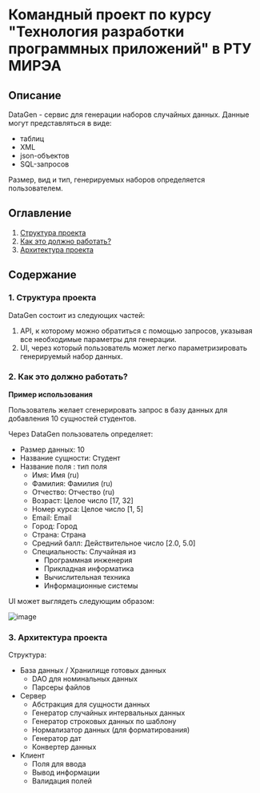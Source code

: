 # Командный проект по курсу "Технология разработки программных приложений" в РТУ МИРЭА
## Описание
DataGen - сервис для генерации наборов случайных данных. Данные могут представляться в виде:
- таблиц
- XML
- json-объектов
- SQL-запросов

Размер, вид и тип, генерируемых наборов определяется пользователем.

## Оглавление
1. [Структура проекта](#ref1)
1. [Как это должно работать?](#ref2)
1. [Архитектура проекта](#ref3)
## Содержание

### <a name="ref1"></a> 1. Структура проекта

DataGen состоит из следующих частей:
1. API, к которому можно обратиться с помощью запросов, указывая все необходимые параметры для генерации.
2. UI, через который пользователь может легко параметризировать генерируемый набор данных.

### <a name="ref2"></a> 2. Как это должно работать?


**Пример использования**

Пользователь желает сгенерировать запрос в базу данных для добавления 10 сущностей студентов.

Через DataGen пользователь определяет:
- Размер данных: 10
- Название сущности: Студент
- Название поля : тип поля
  - Имя: Имя (ru)
  - Фамилия: Фамилия (ru)
  - Отчество: Отчество (ru)
  - Возраст: Целое число [17, 32]
  - Номер курса: Целое число [1, 5]
  - Email: Email
  - Город: Город
  - Страна: Страна
  - Средний балл: Действительное число [2.0, 5.0]
  - Специальность: Случайная из
      - Программная инженерия
      - Прикладная информатика
      - Вычислительная техника
      - Информационные системы

UI может выглядеть следующим образом:

![image](https://user-images.githubusercontent.com/71013663/161836843-3819ebfe-ff38-44e5-be0e-f9518475d837.png)

### <a name="ref3"></a> 3. Архитектура проекта

Структура:
- База данных / Хранилище готовых данных
  - DAO для номинальных данных
  - Парсеры файлов
- Сервер
  - Абстракция для сущности данных
  - Генератор случайных интервальных данных
  - Генератор строковых данных по шаблону
  - Нормализатор данных (для форматирования)
  - Генератор дат
  - Конвертер данных
- Клиент
  - Поля для ввода
  - Вывод информации
  - Валидация полей

